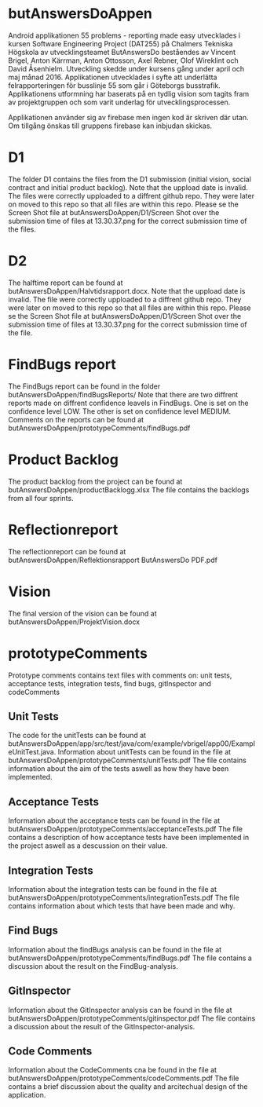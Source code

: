 # butAnswersDoAppen
Android applikationen 55 problems - reporting made easy utvecklades i kursen Software Engineering Project (DAT255) på Chalmers Tekniska Högskola av utvecklingsteamet ButAnswersDo beståendes av Vincent Brigel, Anton Kärrman, Anton Ottosson, Axel Rebner, Olof Wireklint och David Åsenhielm. Utveckling skedde under kursens gång under april och maj månad 2016. Applikationen utvecklades i syfte att underlätta felrapporteringen för busslinje 55 som går i Göteborgs busstrafik. Applikationens utformning har baserats på en tydlig vision som tagits fram av projektgruppen och som varit underlag för utvecklingsprocessen.

Applikationen använder sig av firebase men ingen kod är skriven där utan. Om tillgång önskas till gruppens firebase kan inbjudan skickas. 

# D1 
The folder D1 contains the files from the D1 submission (initial vision, social contract and initial product backlog). Note that the uppload date is invalid. The files were correctly upploaded to a diffrent github repo. They were later on moved to this repo so that all files are within this repo. Please se the Screen Shot file at butAnswersDoAppen/D1/Screen Shot over the submission time of files at 13.30.37.png for the correct submission time of the files. 


# D2 
The halftime report can be found at butAnswersDoAppen/Halvtidsrapport.docx. Note that the uppload date is invalid. The file were correctly upploaded to a diffrent github repo. They were later on moved to this repo so that all files are within this repo. Please se the Screen Shot file at butAnswersDoAppen/D1/Screen Shot over the submission time of files at 13.30.37.png for the correct submission time of the file. 


# FindBugs report
The FindBugs report can be found in the folder butAnswersDoAppen/findBugsReports/
Note that there are two diffrent reports made on diffrent confidence leavels in FindBugs. One is set on the confidence level LOW. The other is set on confidence level MEDIUM. Comments on the reports can be found at butAnswersDoAppen/prototypeComments/findBugs.pdf 


# Product Backlog
The product backlog from the project can be found at butAnswersDoAppen/productBacklogg.xlsx
The file contains the backlogs from all four sprints.


# Reflectionreport
The reflectionreport can be found at butAnswersDoAppen/Reflektionsrapport ButAnswersDo PDF.pdf


# Vision
The final version of the vision can be found at butAnswersDoAppen/ProjektVision.docx


# prototypeComments
Prototype comments contains text files with comments on: unit tests, acceptance tests, integration tests, find bugs, gitInspector and codeComments

## Unit Tests
The code for the unitTests can be found at butAnswersDoAppen/app/src/test/java/com/example/vbrigel/app00/ExampleUnitTest.java.
Information about unitTests can be found in the file at butAnswersDoAppen/prototypeComments/unitTests.pdf 
The file contains information about the aim of the tests aswell as how they have been implemented. 

## Acceptance Tests
Information about the acceptance tests can be found in the file at butAnswersDoAppen/prototypeComments/acceptanceTests.pdf
The file contains a description of how acceptance tests have been implemented in the project aswell as a descussion on their value. 

## Integration Tests
Information about the integration tests can be found in the file at butAnswersDoAppen/prototypeComments/integrationTests.pdf 
The file contains information about which tests that have been made and why.

## Find Bugs
Information about the findBugs analysis can be found in the file at butAnswersDoAppen/prototypeComments/findBugs.pdf 
The file contains a discussion about the result on the FindBug-analysis. 

## GitInspector
Information about the GitInspector analysis can be found in the file at butAnswersDoAppen/prototypeComments/gitinspector.pdf
The file contains a discussion about the result of the GitInspector-analysis. 

## Code Comments
Information about the CodeComments cna be found in the file at butAnswersDoAppen/prototypeComments/codeComments.pdf
The file contains a brief discussion about the quality and arcitechual design of the application.



